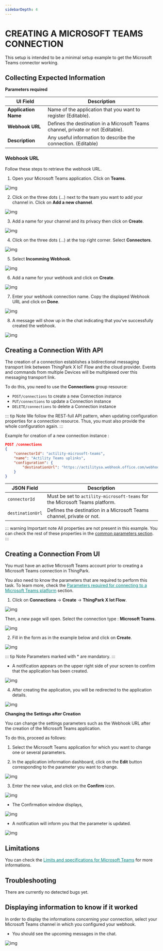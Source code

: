 ```yaml
---
sidebarDepth: 4
---
```


# CREATING A MICROSOFT TEAMS CONNECTION

This setup is intended to be a minimal setup example to get the Microsoft Teams connector working.

## Collecting Expected Information

<a id="TEAMSparam">**Parameters required**</a>

| UI Field | Description |
| ------ | ----------- |
| **Application Name** | Name of the application that you want to register (Editable). |
| **Webhook URL** | Defines the destination in a Microsoft Teams channel, private or not (Editable). |
| **Description** | Any useful information to describe the connection. (Editable) |

### Webhook URL

Follow these steps to retrieve the webhook URL.

1. Open your Microsoft Teams application. Click on **Teams**.

![img](./images/teams.png)

2. Click on the three dots (...) next to the team you want to add your channel in. Click on **Add a new channel**.

![img](./images/add_channel.png)

3. Add a name for your channel and its privacy then click on **Create**.

![img](./images/form_new_channel.png)

4. Click on the three dots (...) at the top right corner. Select **Connectors**.

![img](./images/connectors.png)

5. Select **Incomming Webhook**.

![img](./images/incoming_webhook.png)

6. Add a name for your webhook and click on **Create**.

![img](./images/configure_webhook.png)

7. Enter your webhook connection name. Copy the displayed Webhook URL and click on **Done**.

![img](./images/confirm_webhook.png)

8. A message will show up in the chat indicating that you've successfully created the webhook.

![img](./images/notif_webhook_created.png)

## Creating a Connection With API

The creation of a connection establishes a bidirectional messaging transport link between ThingPark X IoT Flow and the cloud provider. Events and commands from multiple Devices will be multiplexed over this messaging transport link.

To do this, you need to use the **Connections** group resource:

* `POST/connections` to create a new Connection instance
* `PUT/connections` to update a Connection instance
* `DELETE/connections` to delete a Connection instance

::: tip Note
We follow the REST-full API pattern, when updating configuration properties for a connection resource. Thus, you must also provide the whole configuration again.
:::

Example for creation of a new connection instance :

```json
POST /connections
{
    "connectorId": "actility-microsoft-teams",
    "name": "Actility Teams uplinks",
    "configuration": {
        "destinationUrl": "https://actilitysa.webhook.office.com/webhooku5/58q02d40-2s1e-45e3-9c53-c8c2hy1fd1"
    }
}
```

| JSON Field | Description |
| ------ | ----------- |
| ```connectorId``` | Must be set to ```actility-microsoft-teams``` for the Microsoft Teams platform. |
| ```destinationUrl``` | Defines the destination in a Microsoft Teams channel, private or not. |

::: warning Important note
All properties are not present in this example. You can check the rest of these properties in the [common parameters section](../../Getting_Started/Setting_Up_A_Connection_instance/About_connections.html#common-parameters).
:::

## Creating a Connection From UI

You must have an active Microsoft Teams account prior to creating a Microsoft Teams connection in ThingPark.

You also need to know the parameters that are required to perform this task. To learn more, check the <a href="#TEAMSparam" style="color:teal; text-decoration: underline">Parameters required for connecting to a Microsoft Teams platform</a> section.

1. Click on **Connections** -> **Create** -> **ThingPark X Iot Flow**.

![img](./images/ui/create_connection.png)

Then, a new page will open. Select the connection type : **Microsoft Teams**.

![img](./images/ui/create_teams.png)

2. Fill in the form as in the example below and click on **Create**.

![img](./images/ui/form_filled.png)

::: tip Note
Parameters marked with * are mandatory.
:::

* A notification appears on the upper right side of your screen to confirm that the application has been created.

![img](./images/ui/notif_created.png)

4. After creating the application, you will be redirected to the application details.

![img](./images/ui/application_details.png)

**Changing the Settings after Creation**

You can change the settings parameters such as the Webhook URL after the creation of the Microsoft Teams application.

To do this, proceed as follows:

1. Select the Microsoft Teams application for which you want to change one or several parameters.

2. In the application information dashboard, click on the **Edit** button corresponding to the parameter you want to change.

![img](./images/ui/edit.png)

3. Enter the new value, and click on the **Confirm** icon.

![img](./images/ui/confirm.png)

* The Confirmation window displays,

![img](./images/ui/proceed.png)

* A notification will inform you that the parameter is updated.

![img](./images/ui/notif_updated.png)

## Limitations

You can check the <a style="color:teal; text-decoration: underline" href="https://docs.microsoft.com/en-us/microsoftteams/limits-specifications-teams">Limits and specifications for Microsoft Teams</a> for more informations.

## Troubleshooting

There are currently no detected bugs yet.

## Displaying information to know if it worked

In order to display the informations concerning your connection, select your Microsoft Teams channel in which you configured your webhook.

* You should see the upcoming messages in the chat.

![img](./images/messages.png)
